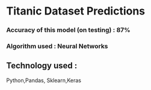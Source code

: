 # Titanic Dataset Predictions

### Accuracy of this model (on testing) : 87%
### Algorithm used : Neural Networks
## Technology used : 
Python,Pandas,
Sklearn,Keras
